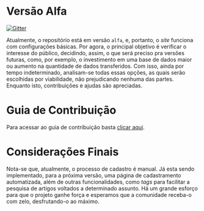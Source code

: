 # Versão Alfa

[![Gitter](https://img.shields.io/gitter/room/nwjs/nw.js.svg)](https://gitter.im/devtranslate/Lobby)

Atualmente, o repositório está em versão `alfa`, e, portanto, o _site_ funciona com configurações básicas. Por agora, o principal objetivo é verificar o interesse do público, decidindo, assim, o que será preciso pra versões futuras, como, por exemplo, o investimento em uma base de dados maior ou aumento na quantidade de dados transferidos. Com isso, ainda por tempo indeterminado, analisam-se todas essas opções, as quais serão escolhidas por viabilidade, não prejudicando nenhuma das partes. Enquanto isto, contribuições e ajudas são apreciadas.

# Guia de Contribuição
Para acessar ao guia de contribuição basta [clicar aqui](CONTRIBUTING.md).

# Considerações Finais

Nota-se que, atualmente, o processo de cadastro é manual. Já esta sendo implementado, para a próxima versão, uma página de cadastramento automatizada, além de outras funcionalidades, como _tags_ para facilitar a pesquisa de artigos voltados a determinado assunto. Há um grande esforço para que o projeto ganhe força e esperamos que a comunidade receba-o com zelo, desfrutando-o ao máximo.
